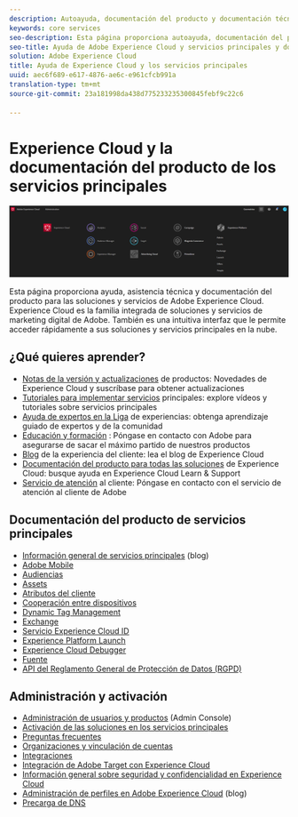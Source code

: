 ```yaml
---
description: Autoayuda, documentación del producto y documentación técnica para Adobe Experience Cloud. Experience Cloud es la familia integrada de soluciones y servicios de marketing digital de Adobe.
keywords: core services
seo-description: Esta página proporciona autoayuda, documentación del producto y documentación técnica para Experience Cloud.
seo-title: Ayuda de Adobe Experience Cloud y servicios principales y documentación del producto.
solution: Adobe Experience Cloud
title: Ayuda de Experience Cloud y los servicios principales
uuid: aec6f689-e617-4876-ae6c-e961cfcb991a
translation-type: tm+mt
source-git-commit: 23a181998da438d775233235300845febf9c22c6

---
```



# Experience Cloud y la documentación del producto de los servicios principales

![Experience Cloud](assets/banner.png)

Esta página proporciona ayuda, asistencia técnica y documentación del producto para las soluciones y servicios de Adobe Experience Cloud. Experience Cloud es la familia integrada de soluciones y servicios de marketing digital de Adobe. También es una intuitiva interfaz que le permite acceder rápidamente a sus soluciones y servicios principales en la nube.

## ¿Qué quieres aprender?

* [Notas de la versión y actualizaciones](https://docs.adobe.com/content/help/en/release-notes/experience-cloud/current.html) de productos: Novedades de Experience Cloud y suscríbase para obtener actualizaciones
* [Tutoriales para implementar servicios](https://docs.adobe.com/content/help/en/core-services-learn/tutorials/overview.html) principales: explore vídeos y tutoriales sobre servicios principales
* [Ayuda de expertos en la Liga](https://landing.adobe.com/experience-league/) de experiencias: obtenga aprendizaje guiado de expertos y de la comunidad
* [Educación y formación](https://helpx.adobe.com/learning.html?promoid=KAUDK) : Póngase en contacto con Adobe para asegurarse de sacar el máximo partido de nuestros productos
* [Blog](https://theblog.adobe.com/customer-experience/) de la experiencia del cliente: lea el blog de Experience Cloud
* [Documentación del producto para todas las soluciones](https://docs.adobe.com/content/help/en/experience-cloud/user-guides/home.html) de Experience Cloud: busque ayuda en Experience Cloud Learn &amp; Support
* [Servicio de atención](https://helpx.adobe.com/contact/enterprise-support.ec.html) al cliente: Póngase en contacto con el servicio de atención al cliente de Adobe

## Documentación del producto de servicios principales

* [Información general de servicios principales](https://theblog.adobe.com/part-2-capturing-leveraging-consumer-behavior-adobe-marketing-cloud/) (blog)
* [Adobe Mobile](https://docs.adobe.com/content/help/en/mobile-services/using/home.html)
* [Audiencias](https://docs.adobe.com/content/help/en/core-services/interface/audiences/audience-library.html)
* [Assets](experience-cloud-assets/experience-cloud-assets.md)
* [Atributos del cliente](https://docs.adobe.com/content/help/en/core-services/interface/customer-attributes/attributes.html)
* [Cooperación entre dispositivos](https://docs.adobe.com/content/help/en/device-co-op/using/home.html)
* [Dynamic Tag Management](https://docs.adobe.com/content/help/en/dtm/using/dtm-home.html)
* [Exchange](https://experiencecloud.adobeexchange.com/)
* [Servicio Experience Cloud ID](https://docs.adobe.com/content/help/en/id-service/using/home.html)
* [Experience Platform Launch](https://docs.adobelaunch.com/)
* [Experience Cloud Debugger](https://marketing.adobe.com/resources/help/en_US/experience-cloud-debugger/)
* [Fuente](feed.md)
* [API del Reglamento General de Protección de Datos (RGPD)](https://www.adobe.io/apis/experiencecloud/gdpr.html)

## Administración y activación

* [Administración de usuarios y productos](admin-getting-started/admin-getting-started.md) (Admin Console)
* [Activación de las soluciones en los servicios principales](core-services/core-services.md)
* [Preguntas frecuentes](admin-getting-started/admin-getting-started.md)
* [Organizaciones y vinculación de cuentas](admin-getting-started/organizations.md)
* [Integraciones](marketing-cloud-integrations.md)
* [Integración de Adobe Target con Experience Cloud](https://docs.adobe.com/content/help/en/target/using/integrate/a4t/a4t.html)
* [Información general sobre seguridad y confidencialidad en Experience Cloud](assets/Adobe-Marketing-Cloud-Privacy-and-Security-Overview.pdf)
* [Administración de perfiles en Adobe Experience Cloud](https://theblog.adobe.com/profile-management-adobe-marketing-cloud-comes-together/) (blog)
* [Precarga de DNS](admin-getting-started/admin-getting-started.md#concept_6BC8C6856E3644F8956D7AD0A96383B7)
